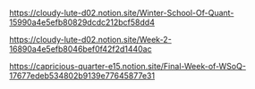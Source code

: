 
https://cloudy-lute-d02.notion.site/Winter-School-Of-Quant-15990a4e5efb80829dcdc212bcf58dd4

https://cloudy-lute-d02.notion.site/Week-2-16890a4e5efb8046bef0f42f2d1440ac

https://capricious-quarter-e15.notion.site/Final-Week-of-WSoQ-17677edeb534802b9139e77645877e31
